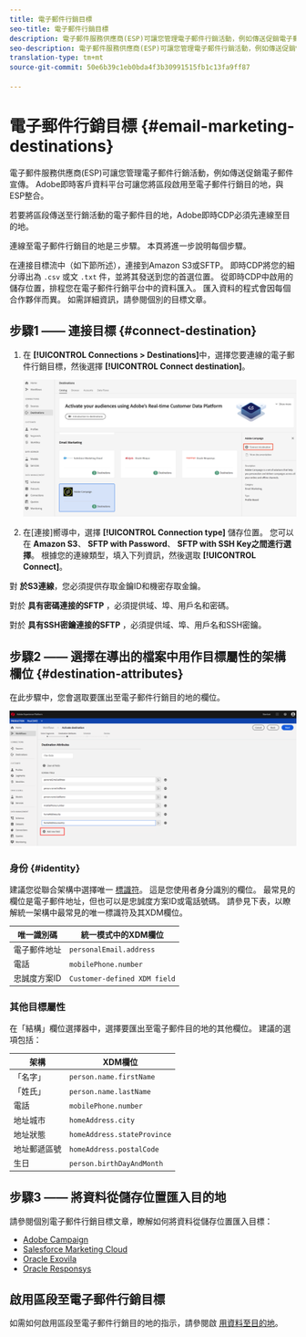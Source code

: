 ```yaml
---
title: 電子郵件行銷目標
seo-title: 電子郵件行銷目標
description: 電子郵件服務供應商(ESP)可讓您管理電子郵件行銷活動，例如傳送促銷電子郵件促銷活動。
seo-description: 電子郵件服務供應商(ESP)可讓您管理電子郵件行銷活動，例如傳送促銷電子郵件促銷活動。
translation-type: tm+mt
source-git-commit: 50e6b39c1eb0bda4f3b30991515fb1c13fa9ff87

---
```



# 電子郵件行銷目標 {#email-marketing-destinations}

電子郵件服務供應商(ESP)可讓您管理電子郵件行銷活動，例如傳送促銷電子郵件宣傳。 Adobe即時客戶資料平台可讓您將區段啟用至電子郵件行銷目的地，與ESP整合。

若要將區段傳送至行銷活動的電子郵件目的地，Adobe即時CDP必須先連線至目的地。

連線至電子郵件行銷目的地是三步驟。 本頁將進一步說明每個步驟。

在連接目標流中（如下節所述），連接到Amazon S3或SFTP。 即時CDP將您的細分導出為 `.csv` 或文 `.txt` 件，並將其發送到您的首選位置。 從即時CDP中啟用的儲存位置，排程您在電子郵件行銷平台中的資料匯入。 匯入資料的程式會因每個合作夥伴而異。 如需詳細資訊，請參閱個別的目標文章。

## 步驟1 —— 連接目標 {#connect-destination}

1. 在 **[!UICONTROL Connections > Destinations]**&#x200B;中，選擇您要連線的電子郵件行銷目標，然後選擇 **[!UICONTROL Connect destination]**。

   ![連接到目標](/help/rtcdp/destinations/assets/connect-destination.png)

2. 在[連接]嚮導中，選擇 **[!UICONTROL Connection type]** 儲存位置。 您可以在 **Amazon S3**、 **SFTP with Password**、 **SFTP with SSH Key之間進行選擇**。 根據您的連線類型，填入下列資訊，然後選取 **[!UICONTROL Connect]**。

對 **於S3連線**，您必須提供存取金鑰ID和機密存取金鑰。

對於 **具有密碼連接的SFTP** ，必須提供域、埠、用戶名和密碼。

對於 **具有SSH密鑰連接的SFTP** ，必須提供域、埠、用戶名和SSH密鑰。

## 步驟2 —— 選擇在導出的檔案中用作目標屬性的架構欄位 {#destination-attributes}

在此步驟中，您會選取要匯出至電子郵件行銷目的地的欄位。

![目標屬性](/help/rtcdp/destinations/assets/destination-attributes.png)

### 身份 {#identity}

建議您從聯合架構中選擇唯一 [標識符](../../profile/home.md#profile-fragments-and-union-schemas)。 這是您使用者身分識別的欄位。 最常見的欄位是電子郵件地址，但也可以是忠誠度方案ID或電話號碼。 請參見下表，以瞭解統一架構中最常見的唯一標識符及其XDM欄位。

| 唯一識別碼 | 統一模式中的XDM欄位 |
---------|----------
| 電子郵件地址 | `personalEmail.address` |
| 電話 | `mobilePhone.number` |
| 忠誠度方案ID | `Customer-defined XDM field` |

### 其他目標屬性

在「結構」欄位選擇器中，選擇要匯出至電子郵件目的地的其他欄位。 建議的選項包括：

| 架構 | XDM欄位 |
---------|----------
| 「名字」 | `person.name.firstName` |
| 「姓氏」 | `person.name.lastName` |
| 電話 | `mobilePhone.number` |
| 地址城市 | `homeAddress.city` |
| 地址狀態 | `homeAddress.stateProvince` |
| 地址郵遞區號 | `homeAddress.postalCode` |
| 生日 | `person.birthDayAndMonth` |

## 步驟3 —— 將資料從儲存位置匯入目的地

請參閱個別電子郵件行銷目標文章，瞭解如何將資料從儲存位置匯入目標：

* [Adobe Campaign](/help/rtcdp/destinations/adobe-campaign-destination.md#import-data-into-campaign)
* [Salesforce Marketing Cloud](/help/rtcdp/destinations/salesforce-marketing-cloud-destination.md#import-data-into-salesforce)
* [Oracle Exovila](/help/rtcdp/destinations/oracle-eloqua-destination.md#import-data-into-eloqua)
* [Oracle Responsys](/help/rtcdp/destinations/oracle-responsys-destination.md#import-data-into-responsys)

## 啟用區段至電子郵件行銷目標

如需如何啟用區段至電子郵件行銷目的地的指示，請參閱啟 [用資料至目的地](/help/rtcdp/destinations/activate-destinations.md)。